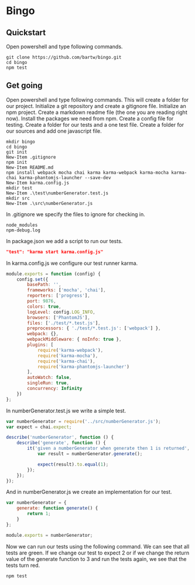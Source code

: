 # Bingo

## Quickstart

Open powershell and type following commands.

```shell
git clone https://github.com/bartw/bingo.git
cd bingo
npm test
```

## Get going

Open powershell and type following commands.
This will create a folder for our project. 
Initialize a git repository and create a gitignore file.
Initialize an npm project.
Create a markdown readme file (the one you are reading right now).
Install the packages we need from npm.
Create a config file for testing.
Create a folder for our tests and a one test file.
Create a folder for our sources and add one javascript file.

```shell
mkdir bingo
cd bingo
git init
New-Item .gitignore
npm init
New-Item README.md
npm install webpack mocha chai karma karma-webpack karma-mocha karma-chai karma-phantomjs-launcher --save-dev
New-Item karma.config.js
mkdir test
New-Item .\test\numberGenerator.test.js
mkdir src
New-Item .\src\numberGenerator.js
```

In .gitignore we specify the files to ignore for checking in.

```
node_modules
npm-debug.log
```

In package.json we add a script to run our tests.

```json
"test": "karma start karma.config.js"
```

In karma.config.js we configure our test runner karma.

```js
module.exports = function (config) {
    config.set({
        basePath: '',
        frameworks: ['mocha', 'chai'],
        reporters: ['progress'],
        port: 9876,
        colors: true,
        logLevel: config.LOG_INFO,
        browsers: ['PhantomJS'],
        files: ['./test/*.test.js'],
        preprocessors: { './test/*.test.js': ['webpack'] },
        webpack: {},
        webpackMiddleware: { noInfo: true },
        plugins: [
            require('karma-webpack'),
            require('karma-mocha'),
            require('karma-chai'),  
            require('karma-phantomjs-launcher')
        ],
        autoWatch: false,
        singleRun: true,
        concurrency: Infinity
    })
};
```

In numberGenerator.test.js we write a simple test.

```js
var numberGenerator = require('../src/numberGenerator.js');
var expect = chai.expect;

describe('numberGenerator', function () {
    describe('generate', function () {
        it('given a numberGenerator when generate then 1 is returned', function () {
            var result = numberGenerator.generate();

            expect(result).to.equal(1);
        });
    });
});
```

And in numberGenerator.js we create an implementation for our test.

```js
var numberGenerator = {
    generate: function generate() {
        return 1;
    }
};

module.exports = numberGenerator;
```

Now we can run our tests using the following command.
We can see that all tests are green.
If we change our test to expect 2 or if we change the return value of the generate function to 3 and run the tests again, we see that the tests turn red.

```shell
npm test
```